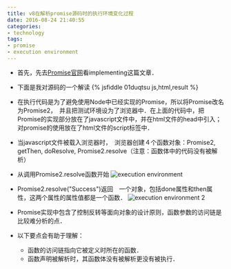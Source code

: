 ```yaml
---
title: v8在解析promise源码时的执行环境变化过程
date: 2016-08-24 21:40:55
categories:
- technology
tags:
- promise
- execution environment
---
```



- 首先，先去[Promise官网](https://www.promisejs.org/implementing/)看implementing这篇文章．

<!-- more -->

- 下面是我对源码的一个解读
    {% jsfiddle 01duqtsu js,html,result %}

- 在执行代码是为了避免使用Node中已经实现的Promise，所以将Promise改名为Promise2，　并且把测试环境设为了浏览器中．在上面的代码中，把Promise的实现部分放在了javascript文件中，并在html文件的head中引入； 对promise的使用放在了html文件的script标签中．

- 当javascript文件被载入浏览器时，　浏览器创建４个函数对象：Promise2, getThen, doResolve, Promise2.resolve（注意：函数体中的代码没有被解析）

- 从调用Promise2.resolve函数开始
    ![execution environment](http://okup5z621.bkt.clouddn.com/ExecutionEnvironment.png "execution environment") 
- Promise2.resolve("Success")返回　一个对象，包括done属性和then属性，这两个属性的属性值都是一个函数．
    ![execution environment 2](http://okup5z621.bkt.clouddn.com/ExecutionEnvironment2.png "execution environment 2") 

- Promise实现中包含了控制反转等面向对象的设计原则，函数参数的访问链是比较难分析的点．

- 以下要点会有助于理解：
    - 函数的访问链指向它被定义时所在的函数．
    - 函数声明被解析时，其函数体没有被解析更没有被执行．